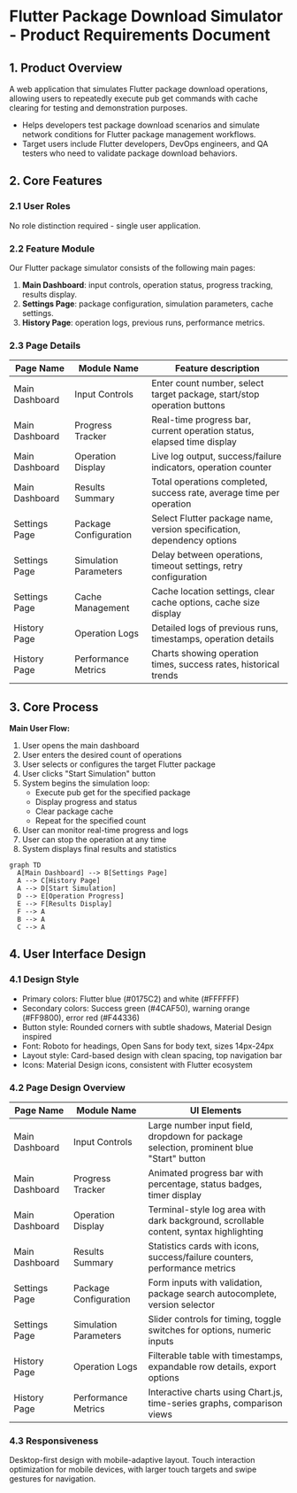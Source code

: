 # Flutter Package Download Simulator - Product Requirements Document

## 1. Product Overview
A web application that simulates Flutter package download operations, allowing users to repeatedly execute pub get commands with cache clearing for testing and demonstration purposes.
- Helps developers test package download scenarios and simulate network conditions for Flutter package management workflows.
- Target users include Flutter developers, DevOps engineers, and QA testers who need to validate package download behaviors.

## 2. Core Features

### 2.1 User Roles
No role distinction required - single user application.

### 2.2 Feature Module
Our Flutter package simulator consists of the following main pages:
1. **Main Dashboard**: input controls, operation status, progress tracking, results display.
2. **Settings Page**: package configuration, simulation parameters, cache settings.
3. **History Page**: operation logs, previous runs, performance metrics.

### 2.3 Page Details

| Page Name | Module Name | Feature description |
|-----------|-------------|---------------------|
| Main Dashboard | Input Controls | Enter count number, select target package, start/stop operation buttons |
| Main Dashboard | Progress Tracker | Real-time progress bar, current operation status, elapsed time display |
| Main Dashboard | Operation Display | Live log output, success/failure indicators, operation counter |
| Main Dashboard | Results Summary | Total operations completed, success rate, average time per operation |
| Settings Page | Package Configuration | Select Flutter package name, version specification, dependency options |
| Settings Page | Simulation Parameters | Delay between operations, timeout settings, retry configuration |
| Settings Page | Cache Management | Cache location settings, clear cache options, cache size display |
| History Page | Operation Logs | Detailed logs of previous runs, timestamps, operation details |
| History Page | Performance Metrics | Charts showing operation times, success rates, historical trends |

## 3. Core Process

**Main User Flow:**
1. User opens the main dashboard
2. User enters the desired count of operations
3. User selects or configures the target Flutter package
4. User clicks "Start Simulation" button
5. System begins the simulation loop:
   - Execute pub get for the specified package
   - Display progress and status
   - Clear package cache
   - Repeat for the specified count
6. User can monitor real-time progress and logs
7. User can stop the operation at any time
8. System displays final results and statistics

```mermaid
graph TD
  A[Main Dashboard] --> B[Settings Page]
  A --> C[History Page]
  A --> D[Start Simulation]
  D --> E[Operation Progress]
  E --> F[Results Display]
  F --> A
  B --> A
  C --> A
```

## 4. User Interface Design

### 4.1 Design Style
- Primary colors: Flutter blue (#0175C2) and white (#FFFFFF)
- Secondary colors: Success green (#4CAF50), warning orange (#FF9800), error red (#F44336)
- Button style: Rounded corners with subtle shadows, Material Design inspired
- Font: Roboto for headings, Open Sans for body text, sizes 14px-24px
- Layout style: Card-based design with clean spacing, top navigation bar
- Icons: Material Design icons, consistent with Flutter ecosystem

### 4.2 Page Design Overview

| Page Name | Module Name | UI Elements |
|-----------|-------------|-------------|
| Main Dashboard | Input Controls | Large number input field, dropdown for package selection, prominent blue "Start" button |
| Main Dashboard | Progress Tracker | Animated progress bar with percentage, status badges, timer display |
| Main Dashboard | Operation Display | Terminal-style log area with dark background, scrollable content, syntax highlighting |
| Main Dashboard | Results Summary | Statistics cards with icons, success/failure counters, performance metrics |
| Settings Page | Package Configuration | Form inputs with validation, package search autocomplete, version selector |
| Settings Page | Simulation Parameters | Slider controls for timing, toggle switches for options, numeric inputs |
| History Page | Operation Logs | Filterable table with timestamps, expandable row details, export options |
| History Page | Performance Metrics | Interactive charts using Chart.js, time-series graphs, comparison views |

### 4.3 Responsiveness
Desktop-first design with mobile-adaptive layout. Touch interaction optimization for mobile devices, with larger touch targets and swipe gestures for navigation.